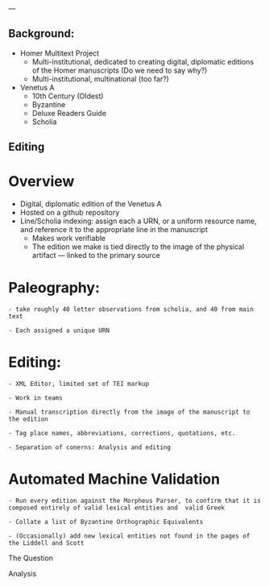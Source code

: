 —
## Background:
- Homer Multitext Project
	- Multi-institutional, dedicated to creating digital, diplomatic editions of the Homer manuscripts (Do we need to say why?)
	- Multi-institutional, multinational (too far?)
- Venetus A
	- 10th Century (Oldest)
	- Byzantine
	- Deluxe Readers Guide
	- Scholia

## Editing

# Overview
- Digital, diplomatic edition of the Venetus A
- Hosted on a github repository
- Line/Scholia indexing: assign each a URN, or a uniform resource name, and reference it to the appropriate line in the 		manuscript	
	- Makes work verifiable
	- The edition we make is tied directly to the image of the physical artifact — linked to the primary source
	
# Paleography: 
	- take roughly 40 letter observations from scholia, and 40 from main text
		
	- Each assigned a unique URN
	
# Editing:
	
	- XML Editor, limited set of TEI markup
		
	- Work in teams
		
	- Manual transcription directly from the image of the manuscript to the edition
		
	- Tag place names, abbreviations, corrections, quotations, etc.
	
	- Separation of conerns: Analysis and editing
	
# Automated Machine Validation
	
	- Run every edition against the Morpheus Parser, to confirm that it is composed entirely of valid lexical entities and 	valid Greek 
			
	- Collate a list of Byzantine Orthographic Equivalents
			
	- (Occasionally) add new lexical entities not found in the pages of the Liddell and Scott
	

	


The Question

Analysis

